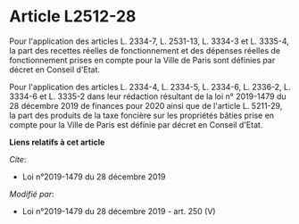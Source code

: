 # Article L2512-28

Pour l'application des articles L. 2334-7, L. 2531-13, L. 3334-3 et L. 3335-4, la part des recettes réelles de fonctionnement
et des dépenses réelles de fonctionnement prises en compte pour la Ville de Paris sont définies par décret en Conseil d'Etat.

Pour l'application des articles L. 2334-4, L. 2334-5, L. 2334-6, L. 2336-2, L. 3334-6 et L. 3335-2 dans leur rédaction
résultant de la loi n° 2019-1479 du 28 décembre 2019 de finances pour 2020 ainsi que de l'article L. 5211-29, la part des
produits de la taxe foncière sur les propriétés bâties prise en compte pour la Ville de Paris est définie par décret en
Conseil d'Etat.

**Liens relatifs à cet article**

_Cite_:

  - Loi n°2019-1479 du 28 décembre 2019

_Modifié par_:

  - Loi n°2019-1479 du 28 décembre 2019 - art. 250 (V)
